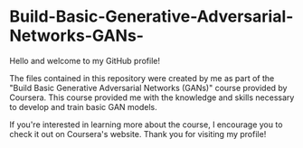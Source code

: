 # Build-Basic-Generative-Adversarial-Networks-GANs-


Hello and welcome to my GitHub profile!

The files contained in this repository were created by me as part of the "Build Basic Generative Adversarial Networks (GANs)" course provided by Coursera. This course provided me with the knowledge and skills necessary to develop and train basic GAN models.

If you're interested in learning more about the course, I encourage you to check it out on Coursera's website. Thank you for visiting my profile!
